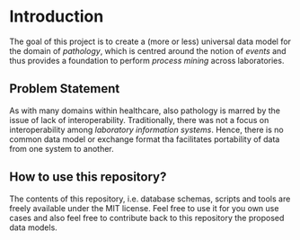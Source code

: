 # Introduction


The goal of this project is to create a (more or less) universal data model for the domain of _pathology_, which
is centred around the notion of _events_ and thus provides a foundation to perform _process mining_ across
laboratories.

## Problem Statement

As with many domains within healthcare, also pathology is marred by the issue of lack of interoperability.
Traditionally, there was not a focus on interoperability among _laboratory information systems_.
Hence, there is no common data model or exchange format tha facilitates portability of data from one system to another. 



## How to use this repository?

The contents of this repository, i.e. database schemas, scripts and tools are freely available under the MIT license.
Feel free to use it for you own use cases and also feel free to contribute back to this repository the proposed data models.


